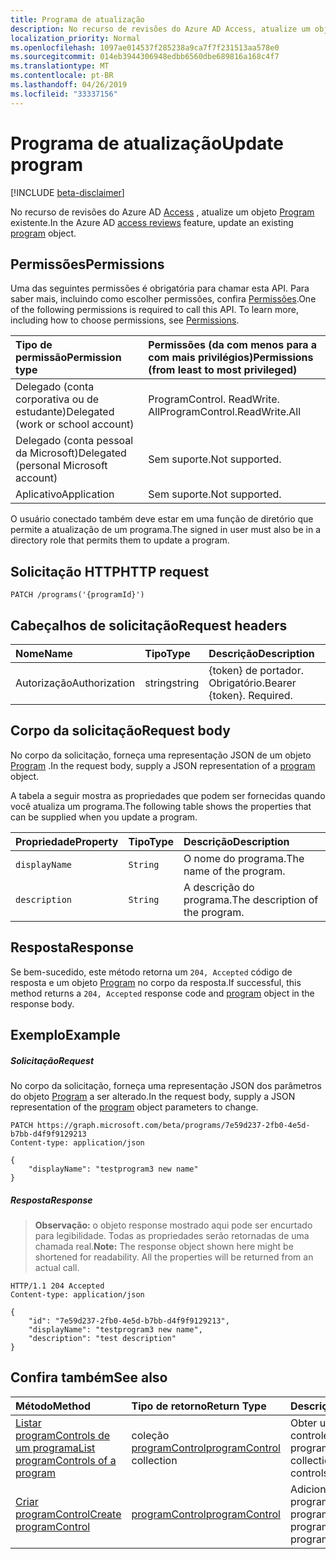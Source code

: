```yaml
---
title: Programa de atualização
description: No recurso de revisões do Azure AD Access, atualize um objeto Program existente.
localization_priority: Normal
ms.openlocfilehash: 1097ae014537f285238a9ca7f7f231513aa578e0
ms.sourcegitcommit: 014eb3944306948edbb6560dbe689816a168c4f7
ms.translationtype: MT
ms.contentlocale: pt-BR
ms.lasthandoff: 04/26/2019
ms.locfileid: "33337156"
---
```

# <a name="update-program"></a><span data-ttu-id="77bf3-103">Programa de atualização</span><span class="sxs-lookup"><span data-stu-id="77bf3-103">Update program</span></span>

[!INCLUDE [beta-disclaimer](../../includes/beta-disclaimer.md)]

<span data-ttu-id="77bf3-104">No recurso de revisões do Azure AD [Access](../resources/accessreviews-root.md) , atualize um objeto [Program](../resources/program.md) existente.</span><span class="sxs-lookup"><span data-stu-id="77bf3-104">In the Azure AD [access reviews](../resources/accessreviews-root.md) feature, update an existing [program](../resources/program.md) object.</span></span>
## <a name="permissions"></a><span data-ttu-id="77bf3-105">Permissões</span><span class="sxs-lookup"><span data-stu-id="77bf3-105">Permissions</span></span>
<span data-ttu-id="77bf3-p101">Uma das seguintes permissões é obrigatória para chamar esta API. Para saber mais, incluindo como escolher permissões, confira [Permissões](/graph/permissions-reference).</span><span class="sxs-lookup"><span data-stu-id="77bf3-p101">One of the following permissions is required to call this API. To learn more, including how to choose permissions, see [Permissions](/graph/permissions-reference).</span></span>

|<span data-ttu-id="77bf3-108">Tipo de permissão</span><span class="sxs-lookup"><span data-stu-id="77bf3-108">Permission type</span></span>                        | <span data-ttu-id="77bf3-109">Permissões (da com menos para a com mais privilégios)</span><span class="sxs-lookup"><span data-stu-id="77bf3-109">Permissions (from least to most privileged)</span></span>              |
|:--------------------------------------|:---------------------------------------------------------|
|<span data-ttu-id="77bf3-110">Delegado (conta corporativa ou de estudante)</span><span class="sxs-lookup"><span data-stu-id="77bf3-110">Delegated (work or school account)</span></span>     | <span data-ttu-id="77bf3-111">ProgramControl. ReadWrite. All</span><span class="sxs-lookup"><span data-stu-id="77bf3-111">ProgramControl.ReadWrite.All</span></span>   |
|<span data-ttu-id="77bf3-112">Delegado (conta pessoal da Microsoft)</span><span class="sxs-lookup"><span data-stu-id="77bf3-112">Delegated (personal Microsoft account)</span></span> | <span data-ttu-id="77bf3-113">Sem suporte.</span><span class="sxs-lookup"><span data-stu-id="77bf3-113">Not supported.</span></span> |
|<span data-ttu-id="77bf3-114">Aplicativo</span><span class="sxs-lookup"><span data-stu-id="77bf3-114">Application</span></span>                            | <span data-ttu-id="77bf3-115">Sem suporte.</span><span class="sxs-lookup"><span data-stu-id="77bf3-115">Not supported.</span></span> |

<span data-ttu-id="77bf3-116">O usuário conectado também deve estar em uma função de diretório que permite a atualização de um programa.</span><span class="sxs-lookup"><span data-stu-id="77bf3-116">The signed in user must also be in a directory role that permits them to update a program.</span></span>

## <a name="http-request"></a><span data-ttu-id="77bf3-117">Solicitação HTTP</span><span class="sxs-lookup"><span data-stu-id="77bf3-117">HTTP request</span></span>
<!-- { "blockType": "ignored" } -->
```http
PATCH /programs('{programId}')
```
## <a name="request-headers"></a><span data-ttu-id="77bf3-118">Cabeçalhos de solicitação</span><span class="sxs-lookup"><span data-stu-id="77bf3-118">Request headers</span></span>
| <span data-ttu-id="77bf3-119">Nome</span><span class="sxs-lookup"><span data-stu-id="77bf3-119">Name</span></span>         | <span data-ttu-id="77bf3-120">Tipo</span><span class="sxs-lookup"><span data-stu-id="77bf3-120">Type</span></span>        | <span data-ttu-id="77bf3-121">Descrição</span><span class="sxs-lookup"><span data-stu-id="77bf3-121">Description</span></span> |
|:-------------|:------------|:------------|
| <span data-ttu-id="77bf3-122">Autorização</span><span class="sxs-lookup"><span data-stu-id="77bf3-122">Authorization</span></span> | <span data-ttu-id="77bf3-123">string</span><span class="sxs-lookup"><span data-stu-id="77bf3-123">string</span></span> | <span data-ttu-id="77bf3-p102">\{token\} de portador. Obrigatório.</span><span class="sxs-lookup"><span data-stu-id="77bf3-p102">Bearer \{token\}. Required.</span></span> |

## <a name="request-body"></a><span data-ttu-id="77bf3-126">Corpo da solicitação</span><span class="sxs-lookup"><span data-stu-id="77bf3-126">Request body</span></span>
<span data-ttu-id="77bf3-127">No corpo da solicitação, forneça uma representação JSON de um objeto [Program](../resources/program.md) .</span><span class="sxs-lookup"><span data-stu-id="77bf3-127">In the request body, supply a JSON representation of a [program](../resources/program.md) object.</span></span>

<span data-ttu-id="77bf3-128">A tabela a seguir mostra as propriedades que podem ser fornecidas quando você atualiza um programa.</span><span class="sxs-lookup"><span data-stu-id="77bf3-128">The following table shows the properties that can be supplied when you update a program.</span></span>

| <span data-ttu-id="77bf3-129">Propriedade</span><span class="sxs-lookup"><span data-stu-id="77bf3-129">Property</span></span>     | <span data-ttu-id="77bf3-130">Tipo</span><span class="sxs-lookup"><span data-stu-id="77bf3-130">Type</span></span>        | <span data-ttu-id="77bf3-131">Descrição</span><span class="sxs-lookup"><span data-stu-id="77bf3-131">Description</span></span> |
|:-------------|:------------|:------------|
| `displayName`               |`String`                              |  <span data-ttu-id="77bf3-132">O nome do programa.</span><span class="sxs-lookup"><span data-stu-id="77bf3-132">The name of the program.</span></span>                   |
| `description`               |`String`                              |  <span data-ttu-id="77bf3-133">A descrição do programa.</span><span class="sxs-lookup"><span data-stu-id="77bf3-133">The description of the program.</span></span>           |


## <a name="response"></a><span data-ttu-id="77bf3-134">Resposta</span><span class="sxs-lookup"><span data-stu-id="77bf3-134">Response</span></span>
<span data-ttu-id="77bf3-135">Se bem-sucedido, este método retorna um `204, Accepted` código de resposta e um objeto [Program](../resources/program.md) no corpo da resposta.</span><span class="sxs-lookup"><span data-stu-id="77bf3-135">If successful, this method returns a `204, Accepted` response code and [program](../resources/program.md) object in the response body.</span></span>

## <a name="example"></a><span data-ttu-id="77bf3-136">Exemplo</span><span class="sxs-lookup"><span data-stu-id="77bf3-136">Example</span></span>
##### <a name="request"></a><span data-ttu-id="77bf3-137">Solicitação</span><span class="sxs-lookup"><span data-stu-id="77bf3-137">Request</span></span>
<span data-ttu-id="77bf3-138">No corpo da solicitação, forneça uma representação JSON dos parâmetros do objeto [Program](../resources/program.md) a ser alterado.</span><span class="sxs-lookup"><span data-stu-id="77bf3-138">In the request body, supply a JSON representation of the [program](../resources/program.md) object parameters to change.</span></span>

<!-- {
  "blockType": "request",
  "name": "update_program"
}-->
```http
PATCH https://graph.microsoft.com/beta/programs/7e59d237-2fb0-4e5d-b7bb-d4f9f9129213
Content-type: application/json

{
    "displayName": "testprogram3 new name"
}
```

##### <a name="response"></a><span data-ttu-id="77bf3-139">Resposta</span><span class="sxs-lookup"><span data-stu-id="77bf3-139">Response</span></span>
><span data-ttu-id="77bf3-p103">**Observação:** o objeto response mostrado aqui pode ser encurtado para legibilidade. Todas as propriedades serão retornadas de uma chamada real.</span><span class="sxs-lookup"><span data-stu-id="77bf3-p103">**Note:** The response object shown here might be shortened for readability. All the properties will be returned from an actual call.</span></span>
<!-- {
  "blockType": "response",
  "truncated": true,
  "@odata.type": "microsoft.graph.program"
} -->
```http
HTTP/1.1 204 Accepted
Content-type: application/json

{
    "id": "7e59d237-2fb0-4e5d-b7bb-d4f9f9129213",
    "displayName": "testprogram3 new name",
    "description": "test description"
}
```

## <a name="see-also"></a><span data-ttu-id="77bf3-142">Confira também</span><span class="sxs-lookup"><span data-stu-id="77bf3-142">See also</span></span>

| <span data-ttu-id="77bf3-143">Método</span><span class="sxs-lookup"><span data-stu-id="77bf3-143">Method</span></span>           | <span data-ttu-id="77bf3-144">Tipo de retorno</span><span class="sxs-lookup"><span data-stu-id="77bf3-144">Return Type</span></span>    |<span data-ttu-id="77bf3-145">Descrição</span><span class="sxs-lookup"><span data-stu-id="77bf3-145">Description</span></span>|
|:---------------|:--------|:----------|
|[<span data-ttu-id="77bf3-146">Listar programControls de um programa</span><span class="sxs-lookup"><span data-stu-id="77bf3-146">List programControls of a program</span></span>](program-listcontrols.md) |     <span data-ttu-id="77bf3-147">coleção [programControl](../resources/programcontrol.md)</span><span class="sxs-lookup"><span data-stu-id="77bf3-147">[programControl](../resources/programcontrol.md) collection</span></span>|    <span data-ttu-id="77bf3-148">Obter uma coleção de controles de um programa.</span><span class="sxs-lookup"><span data-stu-id="77bf3-148">Get a collection of the controls of a program.</span></span>|
|[<span data-ttu-id="77bf3-149">Criar programControl</span><span class="sxs-lookup"><span data-stu-id="77bf3-149">Create programControl</span></span>](programcontrol-create.md) |        [<span data-ttu-id="77bf3-150">programControl</span><span class="sxs-lookup"><span data-stu-id="77bf3-150">programControl</span></span>](../resources/programcontrol.md)    |   <span data-ttu-id="77bf3-151">Adicionar um programControl a um programa.</span><span class="sxs-lookup"><span data-stu-id="77bf3-151">Add a programControl to a program.</span></span>|

<!--
{
  "type": "#page.annotation",
  "description": "Update program",
  "keywords": "",
  "section": "documentation",
  "tocPath": "",
  "suppressions": []
}
-->
